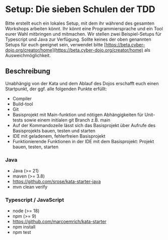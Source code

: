 # Setup: Die sieben Schulen der TDD

Bitte erstellt euch ein lokales Setup, mit dem ihr während des gesamten Workshops arbeiten könnt.
Ihr könnt eine Programmiersprache und ein Tool eurer Wahl mitbringen und mitmachen.
Wir stellen zwei Beispiel-Setups für Typescript und Java zur Verfügung.
Sollte keines der oben genannten Setups für euch geeignet sein, verwendet bitte [https://beta.cyber-dojo.org/creator/home](https://beta.cyber-dojo.org/creator/home) als Ausweichmöglichkeit.

## Beschreibung
Unabhängig von der Kata und dem Ablauf des Dojos erschafft euch einen Startpunkt, der ggf. alle folgenden Punkte erfüllt:
- Compiler
- Build-tool
- Git
- Basisprojekt mit Main-funktion und nötigen Abhängigkeiten für Unit-tests sowie einem initialen git Branch z.B. main
- Auf der Kommandozeile lässt sich das Basisprojekt über Aufrufe des Basisprojekts bauen, testen und starten
- IDE mit geladenem, fehlerfreien Basisprojekt
- Funktionierende Funktionen in der IDE mit dem Basisprojekt: Projekt bauen, testen, starten

### Java
* Java (>= 21)
* maven (>= 3.8)
* https://github.com/srose/kata-starter-java
* mvn clean verify

### Typescript / JavaScript
* node (>= 18)
* npm (>= 9)
* https://github.com/marcoemrich/kata-starter
* npm install
* npm test